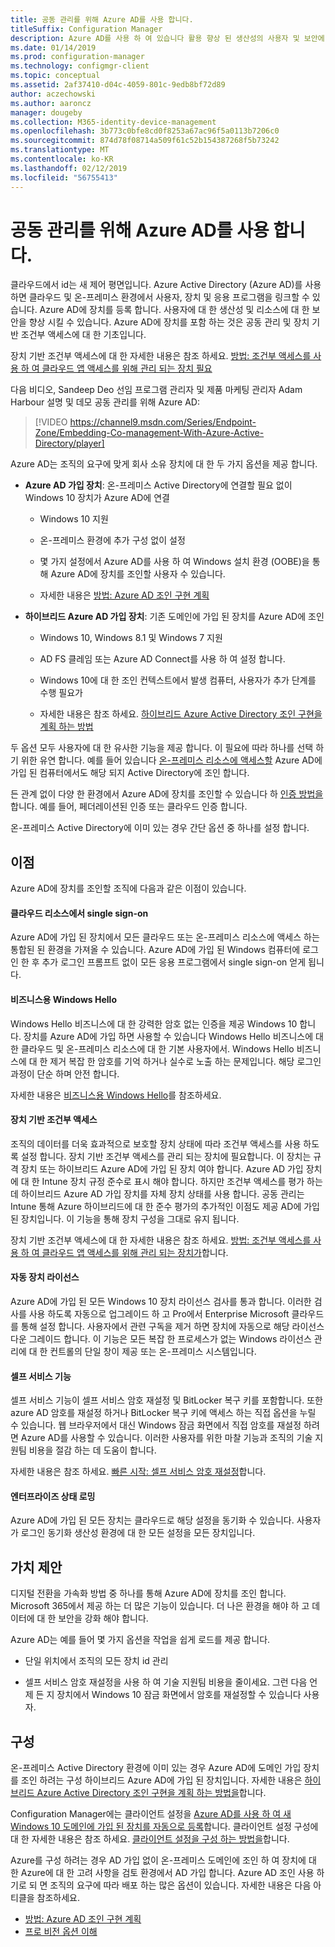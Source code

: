 ```yaml
---
title: 공동 관리를 위해 Azure AD를 사용 합니다.
titleSuffix: Configuration Manager
description: Azure AD를 사용 하 여 있습니다 활용 향상 된 생산성의 사용자 및 보안에 대 한 리소스에 대 한 클라우드 및 온-프레미스 환경에서
ms.date: 01/14/2019
ms.prod: configuration-manager
ms.technology: configmgr-client
ms.topic: conceptual
ms.assetid: 2af37410-d04c-4059-801c-9edb8bf72d89
author: aczechowski
ms.author: aaroncz
manager: dougeby
ms.collection: M365-identity-device-management
ms.openlocfilehash: 3b773c0bfe8cd0f8253a67ac96f5a0113b7206c0
ms.sourcegitcommit: 874d78f08714a509f61c52b154387268f5b73242
ms.translationtype: MT
ms.contentlocale: ko-KR
ms.lasthandoff: 02/12/2019
ms.locfileid: "56755413"
---
```

# <a name="use-azure-ad-for-co-management"></a>공동 관리를 위해 Azure AD를 사용 합니다.

클라우드에서 id는 새 제어 평면입니다. Azure Active Directory (Azure AD)를 사용 하면 클라우드 및 온-프레미스 환경에서 사용자, 장치 및 응용 프로그램을 링크할 수 있습니다. Azure AD에 장치를 등록 합니다. 사용자에 대 한 생산성 및 리소스에 대 한 보안을 향상 시킬 수 있습니다. Azure AD에 장치를 포함 하는 것은 공동 관리 및 장치 기반 조건부 액세스에 대 한 기초입니다. 

장치 기반 조건부 액세스에 대 한 자세한 내용은 참조 하세요. [방법: 조건부 액세스를 사용 하 여 클라우드 앱 액세스를 위해 관리 되는 장치 필요](https://docs.microsoft.com/azure/active-directory/conditional-access/require-managed-devices)

다음 비디오, Sandeep Deo 선임 프로그램 관리자 및 제품 마케팅 관리자 Adam Harbour 설명 및 데모 공동 관리를 위해 Azure AD:

> [!VIDEO https://channel9.msdn.com/Series/Endpoint-Zone/Embedding-Co-management-With-Azure-Active-Directory/player]

Azure AD는 조직의 요구에 맞게 회사 소유 장치에 대 한 두 가지 옵션을 제공 합니다.  

- **Azure AD 가입 장치**: 온-프레미스 Active Directory에 연결할 필요 없이 Windows 10 장치가 Azure AD에 연결  

    - Windows 10 지원

    - 온-프레미스 환경에 추가 구성 없이 설정  

    - 몇 가지 설정에서 Azure AD를 사용 하 여 Windows 설치 환경 (OOBE)을 통해 Azure AD에 장치를 조인할 사용자 수 있습니다.  

    - 자세한 내용은 [방법: Azure AD 조인 구현 계획](https://docs.microsoft.com/azure/active-directory/devices/azureadjoin-plan)  

- **하이브리드 Azure AD 가입 장치**: 기존 도메인에 가입 된 장치를 Azure AD에 조인  

    - Windows 10, Windows 8.1 및 Windows 7 지원

    - AD FS 클레임 또는 Azure AD Connect를 사용 하 여 설정 합니다.  

    - Windows 10에 대 한 조인 컨텍스트에서 발생 컴퓨터, 사용자가 추가 단계를 수행 필요가  

    - 자세한 내용은 참조 하세요. [하이브리드 Azure Active Directory 조인 구현을 계획 하는 방법](https://docs.microsoft.com/azure/active-directory/devices/hybrid-azuread-join-plan)  

두 옵션 모두 사용자에 대 한 유사한 기능을 제공 합니다. 이 필요에 따라 하나를 선택 하기 위한 유연 합니다. 예를 들어 있습니다 [온-프레미스 리소스에 액세스할](https://docs.microsoft.com/azure/active-directory/devices/azuread-join-sso) Azure AD에 가입 된 컴퓨터에서도 해당 되지 Active Directory에 조인 합니다. 

든 관계 없이 다양 한 환경에서 Azure AD에 장치를 조인할 수 있습니다 하 [인증 방법을](https://docs.microsoft.com/azure/security/azure-ad-choose-authn)합니다. 예를 들어, 페더레이션된 인증 또는 클라우드 인증 합니다. 

온-프레미스 Active Directory에 이미 있는 경우 간단 옵션 중 하나를 설정 합니다. 



## <a name="benefits"></a>이점

Azure AD에 장치를 조인할 조직에 다음과 같은 이점이 있습니다.

#### <a name="single-sign-on-to-cloud-resources"></a>클라우드 리소스에서 single sign-on
Azure AD에 가입 된 장치에서 모든 클라우드 또는 온-프레미스 리소스에 액세스 하는 통합된 된 환경을 가져올 수 있습니다. Azure AD에 가입 된 Windows 컴퓨터에 로그인 한 후 추가 로그인 프롬프트 없이 모든 응용 프로그램에서 single sign-on 얻게 됩니다.  

#### <a name="windows-hello-for-business"></a>비즈니스용 Windows Hello
Windows Hello 비즈니스에 대 한 강력한 암호 없는 인증을 제공 Windows 10 합니다. 장치를 Azure AD에 가입 하면 사용할 수 있습니다 Windows Hello 비즈니스에 대 한 클라우드 및 온-프레미스 리소스에 대 한 기본 사용자에서. Windows Hello 비즈니스에 대 한 제거 복잡 한 암호를 기억 하거나 실수로 노출 하는 문제입니다. 해당 로그인 과정이 단순 하며 안전 합니다. 

자세한 내용은 [비즈니스용 Windows Hello](https://docs.microsoft.com/windows/security/identity-protection/hello-for-business/hello-identity-verification)를 참조하세요.  

#### <a name="device-based-conditional-access"></a>장치 기반 조건부 액세스
조직의 데이터를 더욱 효과적으로 보호할 장치 상태에 따라 조건부 액세스를 사용 하도록 설정 합니다. 장치 기반 조건부 액세스를 관리 되는 장치에 필요합니다. 이 장치는 규격 장치 또는 하이브리드 Azure AD에 가입 된 장치 여야 합니다. Azure AD 가입 장치에 대 한 Intune 장치 규정 준수로 표시 해야 합니다. 하지만 조건부 액세스를 평가 하는 데 하이브리드 Azure AD 가입 장치를 자체 장치 상태를 사용 합니다. 공동 관리는 Intune 통해 Azure 하이브리드에 대 한 준수 평가의 추가적인 이점도 제공 AD에 가입 된 장치입니다. 이 기능을 통해 장치 구성을 그대로 유지 됩니다. 

장치 기반 조건부 액세스에 대 한 자세한 내용은 참조 하세요. [방법: 조건부 액세스를 사용 하 여 클라우드 앱 액세스를 위해 관리 되는 장치가](https://docs.microsoft.com/azure/active-directory/conditional-access/require-managed-devices)합니다.  

#### <a name="automatic-device-licensing"></a>자동 장치 라이선스
Azure AD에 가입 된 모든 Windows 10 장치 라이선스 검사를 통과 합니다. 이러한 검사를 사용 하도록 자동으로 업그레이드 하 고 Pro에서 Enterprise Microsoft 클라우드를 통해 설정 합니다. 사용자에서 관련 구독을 제거 하면 장치에 자동으로 해당 라이선스 다운 그레이드 합니다. 이 기능은 모든 복잡 한 프로세스가 없는 Windows 라이선스 관리에 대 한 컨트롤의 단일 창이 제공 또는 온-프레미스 시스템입니다.

#### <a name="self-service-functionality"></a>셀프 서비스 기능
셀프 서비스 기능이 셀프 서비스 암호 재설정 및 BitLocker 복구 키를 포함합니다. 또한 azure AD 암호를 재설정 하거나 BitLocker 복구 키에 액세스 하는 직접 옵션을 누릴 수 있습니다. 웹 브라우저에서 대신 Windows 잠금 화면에서 직접 암호를 재설정 하려면 Azure AD를 사용할 수 있습니다. 이러한 사용자를 위한 마찰 기능과 조직의 기술 지원팀 비용을 절감 하는 데 도움이 합니다.  

자세한 내용은 참조 하세요. [빠른 시작: 셀프 서비스 암호 재설정](https://docs.microsoft.com/azure/active-directory/authentication/quickstart-sspr)합니다.

#### <a name="enterprise-state-roaming"></a>엔터프라이즈 상태 로밍
Azure AD에 가입 된 모든 장치는 클라우드로 해당 설정을 동기화 수 있습니다. 사용자가 로그인 동기화 생산성 환경에 대 한 모든 설정을 모든 장치입니다.  



## <a name="value-proposition"></a>가치 제안

디지털 전환을 가속화 방법 중 하나를 통해 Azure AD에 장치를 조인 합니다. Microsoft 365에서 제공 하는 더 많은 기능이 있습니다. 더 나은 환경을 해야 하 고 데이터에 대 한 보안을 강화 해야 합니다. 

Azure AD는 예를 들어 몇 가지 옵션을 작업을 쉽게 로드를 제공 합니다.

- 단일 위치에서 조직의 모든 장치 id 관리  

- 셀프 서비스 암호 재설정을 사용 하 여 기술 지원팀 비용을 줄이세요. 그런 다음 언제 든 지 장치에서 Windows 10 잠금 화면에서 암호를 재설정할 수 있습니다 사용자.  



## <a name="configure"></a>구성

온-프레미스 Active Directory 환경에 이미 있는 경우 Azure AD에 도메인 가입 장치를 조인 하려는 구성 하이브리드 Azure AD에 가입 된 장치입니다. 자세한 내용은 [하이브리드 Azure Active Directory 조인 구현을 계획 하는 방법을](https://docs.microsoft.com/azure/active-directory/devices/hybrid-azuread-join-plan)합니다. 

Configuration Manager에는 클라이언트 설정을 [Azure AD를 사용 하 여 새 Windows 10 도메인에 가입 된 장치를 자동으로 등록](/sccm/core/clients/deploy/about-client-settings#automatically-register-new-windows-10-domain-joined-devices-with-azure-active-directory)합니다. 클라이언트 설정 구성에 대 한 자세한 내용은 참조 하세요. [클라이언트 설정을 구성 하는 방법을](/sccm/core/clients/deploy/configure-client-settings)합니다.

Azure를 구성 하려는 경우 AD 가입 없이 온-프레미스 도메인에 조인 하 여 장치에 대 한 Azure에 대 한 고려 사항을 검토 환경에서 AD 가입 합니다. Azure AD 조인 사용 하기로 되 면 조직의 요구에 따라 배포 하는 많은 옵션이 있습니다. 자세한 내용은 다음 아티클을 참조하세요.
- [방법: Azure AD 조인 구현 계획](https://docs.microsoft.com/azure/active-directory/devices/azureadjoin-plan)  
- [프로 비전 옵션 이해](https://docs.microsoft.com/azure/active-directory/devices/azureadjoin-plan#understand-your-provisioning-options)  

